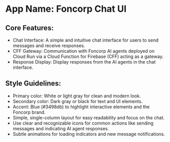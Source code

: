 # **App Name**: Foncorp Chat UI

## Core Features:

- Chat Interface: A simple and intuitive chat interface for users to send messages and receive responses.
- CFF Gateway: Communication with Foncorp AI agents deployed on Cloud Run via a Cloud Function for Firebase (CFF) acting as a gateway.
- Response Display: Display responses from the AI agents in the chat interface.

## Style Guidelines:

- Primary color: White or light gray for clean and modern look.
- Secondary color: Dark gray or black for text and UI elements.
- Accent: Blue (#3498db) to highlight interactive elements and the Foncorp brand.
- Simple, single-column layout for easy readability and focus on the chat.
- Use clear and recognizable icons for common actions like sending messages and indicating AI agent responses.
- Subtle animations for loading indicators and new message notifications.
